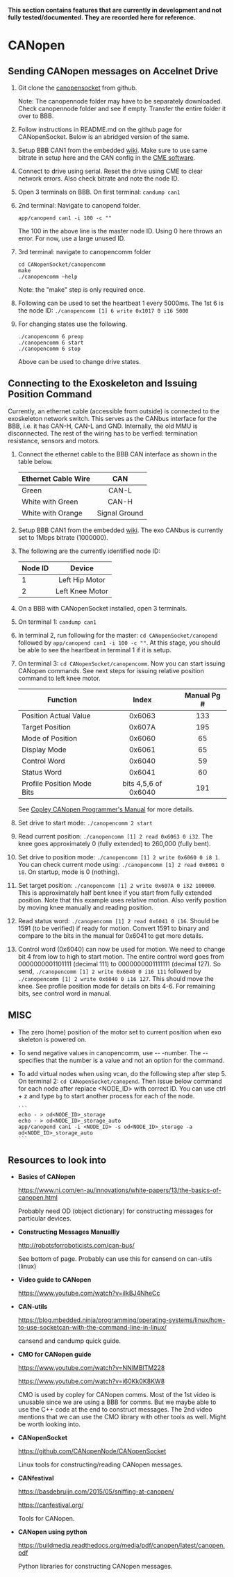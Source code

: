 **This section contains features that are currently in development and not fully tested/documented. They are recorded here for reference.**
# CANopen

## Sending CANopen messages on Accelnet Drive
1. Git clone the [canopensocket](https://github.com/CANopenNode/CANopenSocket) from github. 
   
      Note: The canopennode folder may have to be separately downloaded. Check canopennode folder and see if empty. Transfer the entire folder it over to BBB. 

2. Follow instructions in README.md on the github page for CANopenSocket. Below is an abridged version of the same.
3.	Setup BBB CAN1 from the embedded [wiki](https://embeded.readthedocs.io/en/latest/canbus/#configuring-the-bbb-can-interface). Make sure to use same bitrate in setup here and the CAN config in the [CME software](https://embeded.readthedocs.io/en/latest/canbus/#accelnet-serial-comms). 
4.	Connect to drive using serial. Reset the drive using CME to clear network errors. Also check bitrate and note the node ID.
5.	Open 3 terminals on BBB. On first terminal: `candump can1`

6.	2nd terminal: Navigate to canopend folder.  
      ```
      app/canopend can1 -i 100 -c ""
      ```

      The 100
       in the above line is the master node ID. Using 0 here throws an error. For now, use a large unused ID.

8.	3rd terminal: navigate to canopencomm folder
   
      ```
      cd CANopenSocket/canopencomm
      make
      ./canopencomm –help
      ```
      
      Note: the "make" step is only required once.

9. Following can be used to set the heartbeat 1 every 5000ms. The 1st 6 is the node ID: `./canopencomm [1] 6 write 0x1017 0 i16 5000`


10. For changing states use the following.  
      ```
      ./canopencomm 6 preop
      ./canopencomm 6 start
      ./canopencomm 6 stop
      ```
      
      Above can be used to change drive states.

## Connecting to the Exoskeleton and Issuing Position Command

Currently, an ethernet cable (accessible from outside) is connected to the exoskeleton network switch. This serves as the CANbus interface for the BBB, i.e. it has CAN-H, CAN-L and GND. Internally, the old MMU is disconnected. The rest of the wiring has to be verfied: termination resistance, sensors and motors.

1. Connect the ethernet cable to the BBB CAN interface as shown in the table below.

      | Ethernet Cable Wire | CAN                    |
      | ------------------- |:----------------------:|
      | Green               | CAN-L                  |
      | White with Green    | CAN-H                  |
      | White with Orange   | Signal Ground          |

2.	Setup BBB CAN1 from the embedded [wiki](https://embeded.readthedocs.io/en/latest/canbus/#configuring-the-bbb-can-interface). The exo CANbus is currently set to 1Mbps bitrate (1000000).
3. The following are the currently identified node ID:

      | Node ID             | Device                 |
      | ------------------- |:----------------------:|
      | 1                   | Left Hip Motor         |
      | 2                   | Left Knee Motor        |

4. On a BBB with CANopenSocket installed, open 3 terminals. 
5. On terminal 1: `candump can1`

8. In terminal 2, run following for the master: `cd CANopenSocket/canopend` followed by `app/canopend can1 -i 100 -c ""`. At this stage, you should be able to see the heartbeat in terminal 1 if it is setup.

9. On terminal 3: `cd CANopenSocket/canopencomm`. Now you can start issuing CANopen commands. See next steps for issuing relative position command to left knee motor. 

      | Function                  | Index                    | Manual Pg #|
      | ------------------------- |:------------------------:|:----------:|
      | Position Actual Value     | 0x6063                   | 133        |
      | Target Position           | 0x607A                   | 195        |
      | Mode of Position          | 0x6060                   | 65         |
      | Display Mode              | 0x6061                   | 65         |
      | Control Word              | 0x6040                   | 59         |
      | Status Word               | 0x6041                   | 60         |
      | Profile Position Mode Bits| bits 4,5,6 of 0x6040     | 191        |

      See [Copley CANopen Programmer's Manual](http://www.copleycontrols.com/wp-content/uploads/2018/02/All-CANopen_Programmers_Manual-Manual.pdf) for more details.

10. Set drive to start mode: `./canopencomm 2 start` 
11. Read current position: `./canopencomm [1] 2 read 0x6063 0 i32`. The knee goes approximately 0 (fully extended) to 260,000 (fully bent).
12. Set drive to position mode: `./canopencomm [1] 2 write 0x6060 0 i8 1`. You can check current mode using: `./canopencomm [1] 2 read 0x6061 0 i8`. On startup, mode is 0 (nothing).
13. Set target position: `./canopencomm [1] 2 write 0x607A 0 i32 100000`. This is approximately half bent knee if you start from fully extended position. Note that this example uses relative motion. Also verify position by moving knee manually and reading position. 
14. Read status word: `./canopencomm [1] 2 read 0x6041 0 i16`. Should be 1591 (to be verified) if ready for motion. Convert 1591 to binary and compare to the bits in the manual for 0x6041 to get more details. 
15. Control word (0x6040) can now be used for motion. We need to change bit 4 from low to high to start motion. The entire control word goes from 0000000001101111 (decimal 111) to 0000000001111111 (decimal 127). So send, `./canopencomm [1] 2 write 0x6040 0 i16 111` followed by `./canopencomm [1] 2 write 0x6040 0 i16 127`. This should move the knee. See profile position mode for details on bits 4-6. For remaining bits, see control word in manual.

## MISC
* The zero (home) position of the motor set to current position when exo skeleton is powered on. 
* To send negative values in canopencomm, use -- -number. The -- specifies that the number is a value and not an option for the command.
* To add virtual nodes when using vcan, do the following step after step 5. On terminal 2: `cd CANopenSocket/canopend`. Then issue below command for each node after replace <NODE_ID> with correct ID. You can use ctrl + z and type `bg` to start another process for each of the node. 

      ```
      echo - > od<NODE_ID>_storage
      echo - > od<NODE_ID>_storage_auto
      app/canopend can1 -i <NODE_ID> -s od<NODE_ID>_storage -a od<NODE_ID>_storage_auto
      ```

## Resources to look into
 - **Basics of CANopen**

    <https://www.ni.com/en-au/innovations/white-papers/13/the-basics-of-canopen.html>

    Probably need OD (object dictionary) for constructing messages for particular devices.
    
    
 - **Constructing Messages Manuallly**

    <http://robotsforroboticists.com/can-bus/>
    
    See bottom of page. Probably can use this for cansend on can-utils (linux)
    
 - **Video guide to CANopen**

    <https://www.youtube.com/watch?v=iIkBJ4NheCc>

 - **CAN-utils**
    
    <https://blog.mbedded.ninja/programming/operating-systems/linux/how-to-use-socketcan-with-the-command-line-in-linux/>

    cansend and candump quick guide.

 - **CMO for CANopen guide**
    
    <https://www.youtube.com/watch?v=NNlMBlTM228>
    
    <https://www.youtube.com/watch?v=i60Kk0K8KW8>

    CMO is used by copley for CANopen comms. Most of the 1st video is unusable since we are using a BBB for comms. But we maybe able to use the C++ code at the end to construct messages. 
    The 2nd video mentions that we can use the CMO library with other tools as well. Might be worth looking into.

 - **CANopenSocket**
   
    <https://github.com/CANopenNode/CANopenSocket>

    Linux tools for constructing/reading CANopen messages.

 - **CANfestival**
 
    <https://basdebruijn.com/2015/05/sniffing-at-canopen/>
    
    <https://canfestival.org/>

    Tools for CANopen.

- **CANopen using python**

    <https://buildmedia.readthedocs.org/media/pdf/canopen/latest/canopen.pdf>

    Python libraries for constructing CANopen messages.
